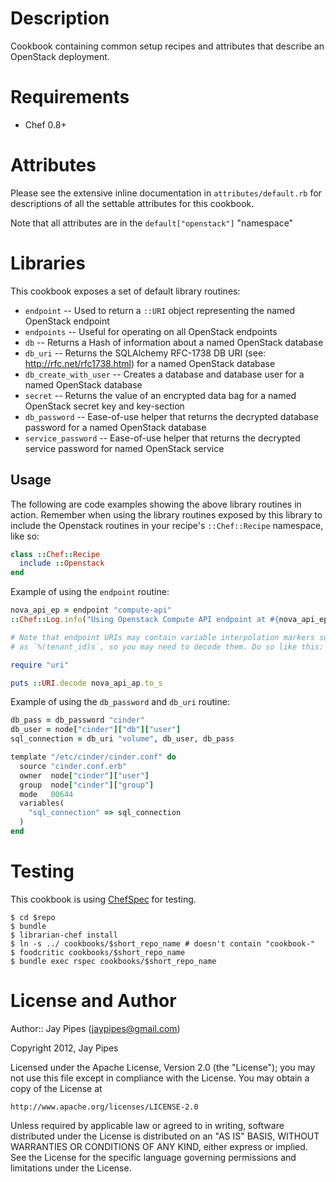 Description
===========

Cookbook containing common setup recipes and attributes that describe
an OpenStack deployment.

Requirements
============

* Chef 0.8+

Attributes
==========

Please see the extensive inline documentation in `attributes/default.rb` for descriptions
of all the settable attributes for this cookbook.

Note that all attributes are in the `default["openstack"]` "namespace"

Libraries
=========

This cookbook exposes a set of default library routines:

 * `endpoint` -- Used to return a `::URI` object representing the named OpenStack endpoint
 * `endpoints` -- Useful for operating on all OpenStack endpoints
 * `db` -- Returns a Hash of information about a named OpenStack database
 * `db_uri` -- Returns the SQLAlchemy RFC-1738 DB URI (see: http://rfc.net/rfc1738.html) for a named OpenStack database
 * `db_create_with_user` -- Creates a database and database user for a named OpenStack database
 * `secret` -- Returns the value of an encrypted data bag for a named OpenStack secret key and key-section
  * `db_password` -- Ease-of-use helper that returns the decrypted database password for a named OpenStack database
  * `service_password` -- Ease-of-use helper that returns the decrypted service password for named OpenStack service

Usage
-----

The following are code examples showing the above library routines in action.
Remember when using the library routines exposed by this library to include
the Openstack routines in your recipe's `::Chef::Recipe` namespace, like so:

```ruby
class ::Chef::Recipe
  include ::Openstack
end
```

Example of using the `endpoint` routine:

```ruby
nova_api_ep = endpoint "compute-api"
::Chef::Log.info("Using Openstack Compute API endpoint at #{nova_api_ep.to_s}")

# Note that endpoint URIs may contain variable interpolation markers such
# as `%(tenant_id)s`, so you may need to decode them. Do so like this:

require "uri"

puts ::URI.decode nova_api_ap.to_s
```

Example of using the `db_password` and `db_uri` routine:

```ruby
db_pass = db_password "cinder"
db_user = node["cinder"]["db"]["user"]
sql_connection = db_uri "volume", db_user, db_pass

template "/etc/cinder/cinder.conf" do
  source "cinder.conf.erb"
  owner  node["cinder"]["user"]
  group  node["cinder"]["group"]
  mode   00644
  variables(
    "sql_connection" => sql_connection
  )
end
```

Testing
=====

This cookbook is using [ChefSpec](https://github.com/acrmp/chefspec) for testing.

    $ cd $repo
    $ bundle
    $ librarian-chef install
    $ ln -s ../ cookbooks/$short_repo_name # doesn't contain "cookbook-"
    $ foodcritic cookbooks/$short_repo_name
    $ bundle exec rspec cookbooks/$short_repo_name

License and Author
==================

Author:: Jay Pipes (<jaypipes@gmail.com>)

Copyright 2012, Jay Pipes

Licensed under the Apache License, Version 2.0 (the "License");
you may not use this file except in compliance with the License.
You may obtain a copy of the License at

    http://www.apache.org/licenses/LICENSE-2.0

Unless required by applicable law or agreed to in writing, software
distributed under the License is distributed on an "AS IS" BASIS,
WITHOUT WARRANTIES OR CONDITIONS OF ANY KIND, either express or implied.
See the License for the specific language governing permissions and
limitations under the License.
